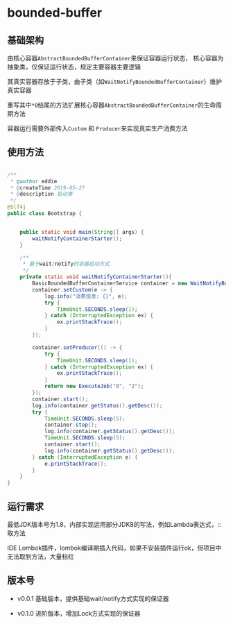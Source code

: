 # bounded-buffer

## 基础架构

由核心容器`AbstractBoundedBufferContainer`来保证容器运行状态，
核心容器为抽象类，仅保证运行状态，规定主要容器主要逻辑

其真实容器存放于子类，由子类（如`WaitNotifyBoundedBufferContainer`）维护真实容器

重写其中`*0`结尾的方法扩展核心容器`AbstractBoundedBufferContainer`的生命周期方法

容器运行需要外部传入`Custom` 和 `Producer`来实现真实生产消费方法

## 使用方法

```java

/**
 * @author eddie
 * @createTime 2019-05-27
 * @description 启动类
 */
@Slf4j
public class Bootstrap {


    public static void main(String[] args) {
        waitNotifyContainerStarter();
    }

    /**
     * 基于wait/notify的容器启动方式
     */
    private static void waitNotifyContainerStarter(){
        BasicBoundedBufferContainerService container = new WaitNotifyBoundedBufferContainer(10);
        container.setCustom(e -> {
            log.info("消费信息: {}", e);
            try {
                TimeUnit.SECONDS.sleep(1);
            } catch (InterruptedException ex) {
                ex.printStackTrace();
            }
        });

        container.setProducer(() -> {
            try {
                TimeUnit.SECONDS.sleep(1);
            } catch (InterruptedException ex) {
                ex.printStackTrace();
            }
            return new ExecuteJob("0", "2");
        });
        container.start();
        log.info(container.getStatus().getDesc());
        try {
            TimeUnit.SECONDS.sleep(5);
            container.stop();
            log.info(container.getStatus().getDesc());
            TimeUnit.SECONDS.sleep(5);
            container.start();
            log.info(container.getStatus().getDesc());
        } catch (InterruptedException e) {
            e.printStackTrace();
        }
    }
}

```


## 运行需求

最低JDK版本号为1.8，内部实现运用部分JDK8的写法，例如Lambda表达式，::取方法

IDE Lombok插件，lombok编译期插入代码，如果不安装插件运行ok，但项目中无法取到方法，大量标红

## 版本号

- v0.0.1 基础版本，提供基础wait/notify方式实现的保证器

- v0.1.0 进阶版本，增加Lock方式实现的保证器